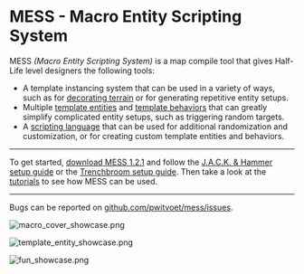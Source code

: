 # MESS - Macro Entity Scripting System


MESS *(Macro Entity Scripting System)* is a map compile tool that gives Half-Life level designers the following tools:

- A template instancing system that can be used in a variety of ways, such as for [decorating terrain](https://pwitvoet.github.io/mess/covering-terrain-with-props.html) or for generating repetitive entity setups.
- Multiple [template entities](https://pwitvoet.github.io/mess/template-entities.html) and [template behaviors](https://pwitvoet.github.io/mess/template-behaviors.html) that can greatly simplify complicated entity setups, such as triggering random targets.
- A [scripting language](https://pwitvoet.github.io/mess/scripting.html) that can be used for additional randomization and customization, or for creating custom template entities and behaviors.

---

To get started, [download MESS 1.2.1](https://github.com/pwitvoet/mess/releases/tag/1.2.1) and follow the [J.A.C.K. & Hammer setup guide](https://pwitvoet.github.io/mess/jack-&-hammer-setup.html) or the [Trenchbroom setup guide](https://pwitvoet.github.io/mess/trenchbroom-setup.html). Then take a look at the [tutorials](https://pwitvoet.github.io/mess/tutorials.html) to see how MESS can be used.

---

Bugs can be reported on [github.com/pwitvoet/mess/issues](https://github.com/pwitvoet/mess/issues).

![macro_cover_showcase.png](https://pwitvoet.github.io/mess/images/macro_cover_showcase.png)

![template_entity_showcase.png](https://pwitvoet.github.io/mess/images/template_entity_showcase.png)

![fun_showcase.png](https://pwitvoet.github.io/mess/images/fun_showcase.png)